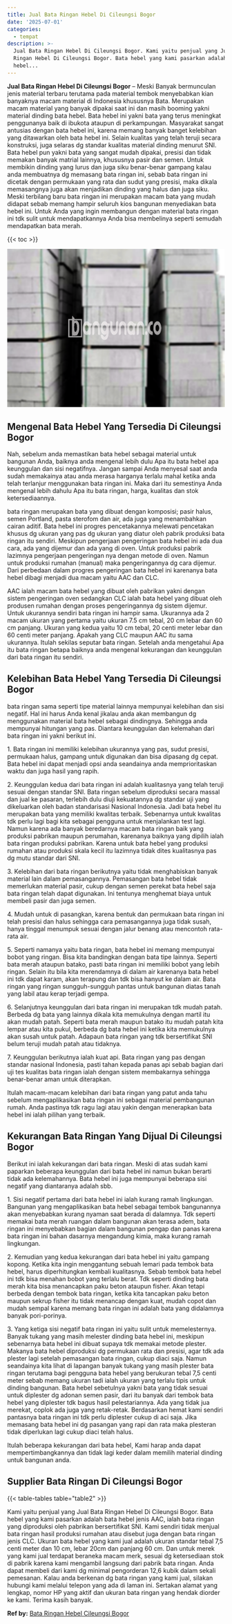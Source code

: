 ```yaml
---
title: Jual Bata Ringan Hebel Di Cileungsi Bogor
date: '2025-07-01'
categories:
  - tempat
description: >-
  Jual Bata Ringan Hebel Di Cileungsi Bogor. Kami yaitu penjual yang Jual Bata
  Ringan Hebel Di Cileungsi Bogor. Bata hebel yang kami pasarkan adalah bata
  hebel...
---
```


**Jual Bata Ringan Hebel Di Cileungsi Bogor** – Meski Banyak bermunculan jenis material terbaru terutama pada material tembok menyebabkan kian banyaknya macam material di Indonesia khususnya Bata. Merupakan macam material yang banyak dipakai saat ini dan masih booming yakni material dinding bata hebel. Bata hebel ini yakni bata yang terus meningkat penggunanya baik di ibukota ataupun di perkampungan. Masyarakat sangat antusias dengan bata hebel ini, karena memang banyak banget kelebihan yang ditawarkan oleh bata hebel ini. Selain kualitas yang telah teruji secara konstruksi, juga selaras dg standar kualitas material dinding menurut SNI. Bata hebel pun yakni bata yang sangat mudah dipakai, presisi dan tidak memakan banyak matrial lainnya, khususnya pasir dan semen. Untuk membikin dinding yang lurus dan juga siku benar-benar gampang kalau anda membuatnya dg memasang bata ringan ini, sebab bata ringan ini dicetak dengan permukaan yang rata dan sudut yang presisi, maka dikala memasangnya juga akan menjadikan dinding yang halus dan juga siku. Meski terbilang baru bata ringan ini merupakan macam bata yang mudah didapat sebab memang hampir seluruh kios bangunan menyediakan bata hebel ini. Untuk Anda yang ingin membangun dengan material bata ringan ini tdk sulit untuk mendapatkannya Anda bisa membelinya seperti semudah mendapatkan bata merah.

{{< toc >}}

![Jual Bata Ringan Hebel Di Cileungsi Bogor](/images/jual-hebel-murah-23.png)

## Mengenal Bata Hebel Yang Tersedia Di Cileungsi Bogor

Nah, sebelum anda memastikan bata hebel sebagai material untuk bangunan Anda, baiknya anda mengenal lebih dulu Apa itu bata hebel apa keunggulan dan sisi negatifnya. Jangan sampai Anda menyesal saat anda sudah memakainya atau anda merasa harganya terlalu mahal ketika anda telah terlanjur menggunakan bata ringan ini. Maka dari itu semestinya Anda mengenal lebih dahulu Apa itu bata ringan, harga, kualitas dan stok ketersediaannya.

bata ringan merupakan bata yang dibuat dengan komposisi; pasir halus, semen Portland, pasta sterofom dan air, ada juga yang menambahkan cairan aditif. Bata hebel ini progres pencetakannya melewati pencetakan khusus dg ukuran yang pas dg ukuran yang diatur oleh pabrik produksi bata ringan itu sendiri. Meskipun pengerjaan pengeringan bata hebel ini ada dua cara, ada yang dijemur dan ada yang di oven. Untuk produksi pabrik lazimnya pengerjaan pengeringan nya dengan metode di oven. Namun untuk produksi rumahan (manual) maka pengeringannya dg cara dijemur. Dari perbedaan dalam progres pengeringan bata hebel ini karenanya bata hebel dibagi menjadi dua macam yaitu AAC dan CLC.

AAC ialah macam bata hebel yang dibuat oleh pabrikan yakni dengan sistem pengeringan oven sedangkan CLC ialah bata hebel yang dibuat oleh produsen rumahan dengan proses pengeringannya dg sistem dijemur. Untuk ukurannya sendiri bata ringan ini hampir sama. Ukurannya ada 2 macam ukuran yang pertama yaitu ukuran 7.5 cm tebal, 20 cm lebar dan 60 cm panjang. Ukuran yang kedua yaitu 10 cm tebal, 20 centi meter lebar dan 60 centi meter panjang. Apakah yang CLC maupun AAC itu sama ukurannya. Itulah sekilas seputar bata ringan. Setelah anda mengetahui Apa itu bata ringan betapa baiknya anda mengenal kekurangan dan keunggulan dari bata ringan itu sendiri.

## Kelebihan Bata Hebel Yang Tersedia Di Cileungsi Bogor

bata ringan sama seperti tipe material lainnya mempunyai kelebihan dan sisi negatif. Hal ini harus Anda kenal jikalau anda akan membangun dg menggunakan material bata hebel sebagai dindingnya. Sehingga anda mempunyai hitungan yang pas. Diantara keunggulan dan kelemahan dari bata ringan ini yakni berikut ini.

1\. Bata ringan ini memiliki kelebihan ukurannya yang pas, sudut presisi, permukaan halus, gampang untuk digunakan dan bisa dipasang dg cepat. Bata hebel ini dapat menjadi opsi anda seandainya anda memprioritaskan waktu dan juga hasil yang rapih.

2\. Keunggulan kedua dari bata ringan ini adalah kualitasnya yang telah teruji sesuai dengan standar SNI. Bata ringan sebelum diproduksi secara massal dan jual ke pasaran, terlebih dulu diuji kekuatannya dg standar uji yang dikeluarkan oleh badan standarisasi Nasional Indonesia. Jadi bata hebel itu merupakan bata yang memiliki kwalitas terbaik. Sebenarnya untuk kwalitas tdk perlu lagi bagi kita sebagai pengguna untuk menjalankan test lagi. Namun karena ada banyak beredarnya macam bata ringan baik yang produksi pabrikan maupun perumahan, karenanya baiknya yang dipilih ialah bata ringan produksi pabrikan. Karena untuk bata hebel yang produksi rumahan atau produksi skala kecil itu lazimnya tidak dites kualitasnya pas dg mutu standar dari SNI.

3\. Kelebihan dari bata ringan berikutnya yaitu tidak menghabiskan banyak material lain dalam pemasangannya. Pemasangan bata hebel tidak memerlukan material pasir, cukup dengan semen perekat bata hebel saja bata ringan telah dapat digunakan. Ini tentunya menghemat biaya untuk membeli pasir dan juga semen.

4\. Mudah untuk di pasangkan, karena bentuk dan permukaan bata ringan ini telah presisi dan halus sehingga cara pemasangannya juga tidak susah, hanya tinggal menumpuk sesuai dengan jalur benang atau mencontoh rata-rata air.

5\. Seperti namanya yaitu bata ringan, bata hebel ini memang mempunyai bobot yang ringan. Bisa kita bandingkan dengan bata tipe lainnya. Seperti bata merah ataupun batako, pasti bata ringan ini memiliki bobot yang lebih ringan. Selain itu bila kita merendamnya di dalam air karenanya bata hebel ini tdk dapat karam, akan terapung dan tdk bisa hanyut ke dalam air. Bata ringan yang ringan sungguh-sungguh pantas untuk bangunan diatas tanah yang labil atau kerap terjadi gempa.

6\. Selanjutnya keunggulan dari bata ringan ini merupakan tdk mudah patah. Berbeda dg bata yang lainnya dikala kita memukulnya dengan martil itu akan mudah patah. Seperti bata merah maupun batako itu mudah patah kita lempar atau kita pukul, berbeda dg bata hebel ini ketika kita memukulnya akan susah untuk patah. Adapaun bata ringan yang tdk bersertifikat SNI belum teruji mudah patah atau tidaknya.

7\. Keunggulan berikutnya ialah kuat api. Bata ringan yang pas dengan standar nasional Indonesia, pasti tahan kepada panas api sebab bagian dari uji tes kualitas bata ringan ialah dengan sistem membakarnya sehingga benar-benar aman untuk diterapkan.

Itulah macam-macam kelebihan dari bata ringan yang patut anda tahu sebelum mengaplikasikan bata ringan ini sebagai material pembangunan rumah. Anda pastinya tdk ragu lagi atau yakin dengan menerapkan bata hebel ini ialah pilihan yang terbaik.

## Kekurangan Bata Ringan Yang Dijual Di Cileungsi Bogor

Berikut ini ialah kekurangan dari bata ringan. Meski di atas sudah kami paparkan beberapa keunggulan dari bata hebel ini namun bukan berarti tidak ada kelemahannya. Bata hebel ini juga mempunyai beberapa sisi negatif yang diantaranya adalah sbb.

1\. Sisi negatif pertama dari bata hebel ini ialah kurang ramah lingkungan. Bangunan yang mengaplikasikan bata hebel sebagai tembok bangunannya akan menyebabkan kurang nyaman saat berada di dalamnya. Tdk seperti memakai bata merah ruangan dalam bangunan akan terasa adem, bata ringan ini menyebabkan bagian dalam bangunan pengap dan panas karena bata ringan ini bahan dasarnya mengandung kimia, maka kurang ramah lingkungan.

2\. Kemudian yang kedua kekurangan dari bata hebel ini yaitu gampang kopong. Ketika kita ingin menggantung sebuah lemari pada tembok bata hebel, harus diperhitungkan kembali kualitasnya. Sebab tembok bata hebel ini tdk bisa menahan bobot yang terlalu berat. Tdk seperti dinding bata merah kita bisa menancapkan paku beton ataupun fisher. Akan tetapi berbeda dengan tembok bata ringan, ketika kita tancapkan paku beton maupun sekrup fisher itu tidak menancap dengan kuat, mudah copot dan mudah sempal karena memang bata ringan ini adalah bata yang didalamnya banyak pori-porinya.

3\. Yang ketiga sisi negatif bata ringan ini yaitu sulit untuk memelesternya. Banyak tukang yang masih melester dinding bata hebel ini, meskipun sebenarnya bata hebel ini dibuat supaya tdk memakai metode plester. Makanya bata hebel diproduksi dg permukaan rata dan presisi, agar tdk ada plester lagi setelah pemasangan bata ringan, cukup diaci saja. Namun seandainya kita lihat di lapangan banyak tukang yang masih plester bata ringan terutama bagi pengguna bata hebel yang berukuran tebal 7,5 centi meter sebab memang ukuran tadi ialah ukuran yang terlalu tipis untuk dinding bangunan. Bata hebel sebetulnya yakni bata yang tidak sesuai untuk diplester dg adonan semen pasir, dari itu banyak dari tembok bata hebel yang diplester tdk bagus hasil pelestariannya. Ada yang tidak jua merekat, coplok ada juga yang retak-retak. Berdasarkan hemat kami sendiri pantasnya bata ringan ini tdk perlu diplester cukup di aci saja. Jika memasang bata hebel ini dg pasangan yang rapi dan rata maka plesteran tidak diperlukan lagi cukup diaci telah halus.

Itulah beberapa kekurangan dari bata hebel, Kami harap anda dapat mempertimbangkannya dan tidak lagi keder dalam memilih material dinding untuk bangunan anda.

## Supplier Bata Ringan Di Cileungsi Bogor

{{< table-tables table="table2" >}}

Kami yaitu penjual yang Jual Bata Ringan Hebel Di Cileungsi Bogor. Bata hebel yang kami pasarkan adalah bata hebel jenis AAC, ialah bata ringan yang diproduksi oleh pabrikan bersertifikat SNI. Kami sendiri tidak menjual bata ringan hasil produksi rumahan atau disebut juga dengan bata ringan jenis CLC. Ukuran bata hebel yang kami jual adalah ukuran standar tebal 7,5 centi meter dan 10 cm, lebar 20cm dan panjang 60 cm. Dan untuk merek yang kami jual terdapat beraneka macam merk, sesuai dg ketersediaan stok di pabrik karena kami mengambil langsung dari pabrik bata ringan. Anda dapat membeli dari kami dg minimal pengorderan 12,6 kubik dalam sekali pemesanan. Kalau anda berkenan dg bata ringan yang kami jual, silakan hubungi kami melalui telepon yang ada di laman ini. Sertakan alamat yang lengkap, nomor HP yang aktif dan ukuran bata ringan yang hendak diorder ke kami. Terima kasih banyak.

**Ref by:** [Bata Ringan Hebel Cileungsi Bogor](https://id.wikipedia.org/wiki/Bata)
